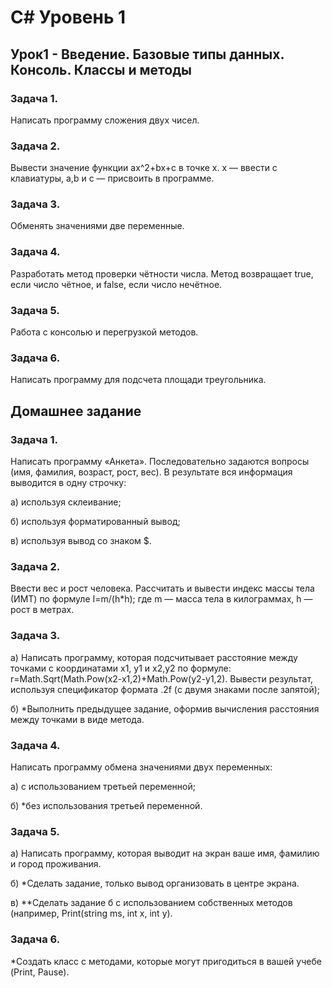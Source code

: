 # С# Уровень 1

## Урок1 - Введение. Базовые типы данных. Консоль. Классы и методы

### Задача 1.

Написать программу сложения двух чисел.

### Задача 2.

Вывести значение функции ax^2+bx+c в точке x. x — ввести с
клавиатуры, a,b и c — присвоить в программе.

### Задача 3.

Обменять значениями две переменные.

### Задача 4.

Разработать метод проверки чётности числа. Метод возвращает true,
если число чётное, и false, если число нечётное.

### Задача 5.

Работа с консолью и перегрузкой методов.

### Задача 6.

Написать программу для подсчета площади треугольника.

## Домашнее задание
### Задача 1.

Написать программу «Анкета». Последовательно задаются вопросы (имя,
фамилия, возраст, рост, вес). В результате вся информация выводится
в одну строчку:

а) используя склеивание;

б) используя форматированный вывод;

в) используя вывод со знаком $.

### Задача 2.

Ввести вес и рост человека. Рассчитать и вывести индекс массы тела (ИМТ)
по формуле I=m/(h\*h); где m — масса тела в килограммах, h — рост в метрах.

### Задача 3.

а) Написать программу, которая подсчитывает расстояние между точками
с координатами x1, y1 и x2,y2 по формуле:
r=Math.Sqrt(Math.Pow(x2-x1,2)+Math.Pow(y2-y1,2).
Вывести результат, используя спецификатор формата .2f (с двумя знаками
после запятой);

б) \*Выполнить предыдущее задание, оформив вычисления расстояния между
точками в виде метода.

### Задача 4.

Написать программу обмена значениями двух переменных:

а) с использованием третьей переменной;

б) \*без использования третьей переменной.

### Задача 5.

а) Написать программу, которая выводит на экран ваше имя, фамилию и город
проживания.

б) \*Сделать задание, только вывод организовать в центре экрана.

в) \*\*Сделать задание б с использованием собственных методов (например,
Print(string ms, int x, int y).

### Задача 6.

\*Создать класс с методами, которые могут пригодиться в вашей учебе (Print,
Pause).